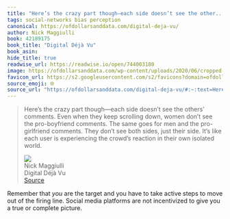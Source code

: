 ```yaml
---
title: "Here’s the crazy part though—each side doesn’t see the other..."
tags: social-networks bias perception
canonical: https://ofdollarsanddata.com/digital-deja-vu/
author: Nick Maggiulli
book: 42189175
book_title: "Digital Déjà Vu"
book_asin: 
hide_title: true
readwise_url: https://readwise.io/open/744003180
image: https://ofdollarsanddata.com/wp-content/uploads/2020/06/cropped-small_logo_only-32x32.jpg
favicon_url: https://s2.googleusercontent.com/s2/favicons?domain=ofdollarsanddata.com
source_emoji: 🌐
source_url: "https://ofdollarsanddata.com/digital-deja-vu/#:~:text=Here%E2%80%99s%20the%20crazy,own%20isolated%20world."
---
```


> Here’s the crazy part though—each side doesn’t see the others’ comments. Even when they keep scrolling down, women don’t see the pro-boyfriend comments. The same goes for men and the pro-girlfriend comments. They don’t see both sides, just their side. It’s like each user is experiencing the crowd’s reaction in their own isolated world.
> <div class="quoteback-footer"><div class="quoteback-avatar"><img class="mini-favicon" src="https://s2.googleusercontent.com/s2/favicons?domain=ofdollarsanddata.com"></div><div class="quoteback-metadata"><div class="metadata-inner"><span style="display:none">FROM:</span><div aria-label="Nick Maggiulli" class="quoteback-author"> Nick Maggiulli</div><div aria-label="Digital Déjà Vu" class="quoteback-title"> Digital Déjà Vu</div></div></div><div class="quoteback-backlink"><a target="_blank" aria-label="go to the full text of this quotation" rel="noopener" href="https://ofdollarsanddata.com/digital-deja-vu/#:~:text=Here%E2%80%99s%20the%20crazy,own%20isolated%20world." class="quoteback-arrow"> Source</a></div></div>

Remember that *you* are the target and you have to take active steps to move out of the firing line. Social media platforms are not incentivized to give you a true or complete picture.